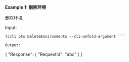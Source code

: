 **Example 1: 删除环境**

删除环境

Input: 

```
tccli pts DeleteEnvironments --cli-unfold-argument ```

Output: 
```
{
    "Response": {
        "RequestId": "abc"
    }
}
```

